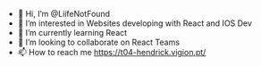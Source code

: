 - 👋 Hi, I’m @LiifeNotFound
- 👀 I’m interested in Websites developing with React and IOS Dev
- 🌱 I’m currently learning React
- 💞️ I’m looking to collaborate on React Teams
- 📫 How to reach me https://t04-hendrick.vigion.pt/

<!---
LiifeNotFound/LiifeNotFound is a ✨ special ✨ repository because its `README.md` (this file) appears on your GitHub profile.
You can click the Preview link to take a look at your changes.
--->
